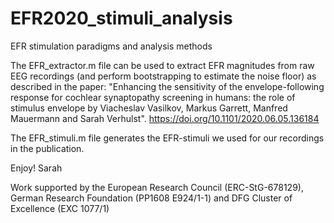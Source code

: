 # EFR2020_stimuli_analysis
EFR stimulation paradigms and analysis methods

The EFR_extractor.m file can be used to extract EFR magnitudes from raw EEG recordings (and perform bootstrapping to estimate the noise floor) as described in the paper: "Enhancing the sensitivity of the envelope-following response for cochlear synaptopathy screening in humans: the role of stimulus envelope by Viacheslav Vasilkov, Markus Garrett, Manfred Mauermann and Sarah Verhulst".
https://doi.org/10.1101/2020.06.05.136184

The EFR_stimuli.m file generates the EFR-stimuli we used for our recordings in the publication.

Enjoy!
Sarah

Work supported by the European Research Council (ERC-StG-678129), German Research Foundation (PP1608 E924/1-1) and DFG Cluster of Excellence (EXC 1077/1)
